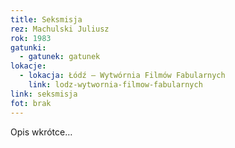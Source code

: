```yaml
---
title: Seksmisja
rez: Machulski Juliusz
rok: 1983
gatunki: 
  - gatunek: gatunek
lokacje:
  - lokacja: Łódź – Wytwórnia Filmów Fabularnych
    link: lodz-wytwornia-filmow-fabularnych
link: seksmisja
fot: brak
---
```

Opis wkrótce…